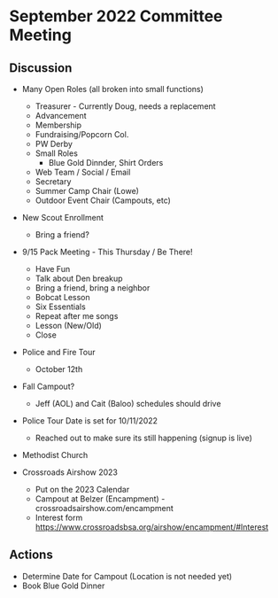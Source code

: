 # September 2022 Committee Meeting

## Discussion
* Many Open Roles (all broken into small functions)
  * Treasurer - Currently Doug, needs a replacement
  * Advancement
  * Membership
  * Fundraising/Popcorn Col.
  * PW Derby
  * Small Roles
    * Blue Gold Dinnder, Shirt Orders
  * Web Team / Social / Email
  * Secretary
  * Summer Camp Chair (Lowe)
  * Outdoor Event Chair (Campouts, etc)
 
* New Scout Enrollment
  * Bring a friend?

* 9/15 Pack Meeting - This Thursday / Be There!
  * Have Fun
  * Talk about Den breakup
  * Bring a friend, bring a neighbor
  * Bobcat Lesson
  * Six Essentials
  * Repeat after me songs
  * Lesson (New/Old)
  * Close

* Police and Fire Tour
  * October 12th

* Fall Campout?
  * Jeff (AOL) and Cait (Baloo) schedules should drive

* Police Tour Date is set for 10/11/2022
  * Reached out to make sure its still happening (signup is live)
* Methodist Church
* Crossroads Airshow 2023
  * Put on the 2023 Calendar 
  * Campout at Belzer (Encampment) - crossroadsairshow.com/encampment
  * Interest form https://www.crossroadsbsa.org/airshow/encampment/#Interest  

## Actions
* Determine Date for Campout (Location is not needed yet)
* Book Blue Gold Dinner 
